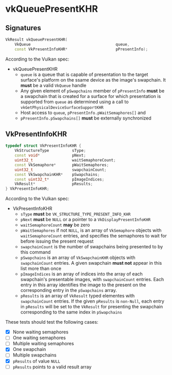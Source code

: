 # vkQueuePresentKHR

## Signatures
```c++
VkResult vkQueuePresentKHR(
    VkQueue                                     queue,
    const VkPresentInfoKHR*                     pPresentInfo);
```

According to the Vulkan spec:
- vkQueuePresentKHR
  - `queue` is a queue that is capable of presentation to the target surface's
  platform on the ssame device as the image's swapchain. It **must** be a valid
  `VkQueue` handle
  - Any given element of `pSwapchains` member of `pPresentInfo` **must** be a
  swapchain that is created for a surface for which presentation is supported
  from `queue` as determined using a call to
  `vkGetPhysicalDeviceSurfaceSupportKHR`
  - Host access to `queue`, `pPresentInfo.pWaitSemaphores[]` and
  - `pPresentInfo.pSwapchains[]` **must** be externally synchronized


## VkPresentInfoKHR
```c++
typedef struct VkPresentInfoKHR {
    VkStructureType          sType;
    const void*              pNext;
    uint32_t                 waitSemaphoreCount;
    const VkSemaphore*       pWaitSemaphores;
    uint32_t                 swapchainCount;
    const VkSwapchainKHR*    pSwapchains;
    const uint32_t*          pImageIndices;
    VkResult*                pResults;
} VkPresentInfoKHR;
```

According to the Vulkan spec:
- VkPresentInfoKHR
  - `sType` **must** be `VK_STRUCTURE_TYPE_PRESENT_INFO_KHR`
  - `pNext` **must** be `NULL` or a pointer to a `VkDisplayPresentInfoKHR`
  - `waitSemaphoreCount` **may** be zero
  - `pWaitSemaphores` if not `NULL`, is an array of `VkSemaphore` objects with
  `waitSemaphoreCount` entries, and specifies the semaphores to wait for before
  issuing the present request
  - `swapchainCount` is the number of swapchains being presented to by this command
  - `pSwapchains` is an array of `VkSwapchainKHR` objects with `swapchainCount`
  entries. A given swapchain **must not** appear in this list more than once
  - `pImageIndices` is an array of indices into the array of each swapchain's
  presentable images, with `swapchainCount` entries. Each entry in this array
  identifies the image to the present on the corresponding entry in the
  `pSwapchains` array.
  - `pResults` is an array of `VkResult` typed elementes with `swapchainCount`
  entries. If the given `pResults` is `non-Null`, each entry in `pResults` will
  be set to the `VkResult` for presenting the swapchain corresponding to the
  same index in `pSwapchains`

These tests should test the following cases:
- [x] None waiting semaphores
- [ ] One waiting semaphores
- [ ] Multiple waiting semaphores
- [x] One swapchain
- [ ] Multiple swapchains
- [x] `pResults` of value `NULL`
- [ ] `pResults` points to a valid result array
